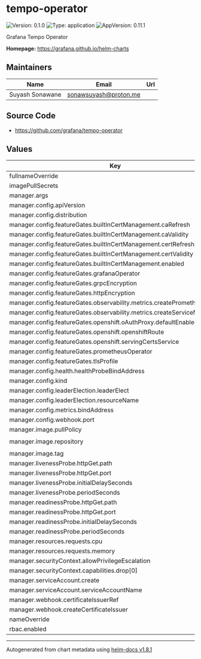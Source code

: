 # tempo-operator

![Version: 0.1.0](https://img.shields.io/badge/Version-0.1.0-informational?style=flat-square) ![Type: application](https://img.shields.io/badge/Type-application-informational?style=flat-square) ![AppVersion: 0.11.1](https://img.shields.io/badge/AppVersion-0.11.1-informational?style=flat-square)

Grafana Tempo Operator

**Homepage:** <https://grafana.github.io/helm-charts>

## Maintainers

| Name | Email | Url |
| ---- | ------ | --- |
| Suyash Sonawane | <sonawsuyash@proton.me> |  |

## Source Code

* <https://github.com/grafana/tempo-operator>

## Values

| Key | Type | Default | Description |
|-----|------|---------|-------------|
| fullnameOverride | string | `""` |  |
| imagePullSecrets | list | `[]` |  |
| manager.args | list | `[]` |  |
| manager.config.apiVersion | string | `"config.tempo.grafana.com/v1alpha1"` |  |
| manager.config.distribution | string | `"community"` |  |
| manager.config.featureGates.builtInCertManagement.caRefresh | string | `"35064h"` |  |
| manager.config.featureGates.builtInCertManagement.caValidity | string | `"43830h"` |  |
| manager.config.featureGates.builtInCertManagement.certRefresh | string | `"1728h"` |  |
| manager.config.featureGates.builtInCertManagement.certValidity | string | `"2160h"` |  |
| manager.config.featureGates.builtInCertManagement.enabled | bool | `true` |  |
| manager.config.featureGates.grafanaOperator | bool | `false` |  |
| manager.config.featureGates.grpcEncryption | bool | `true` |  |
| manager.config.featureGates.httpEncryption | bool | `true` |  |
| manager.config.featureGates.observability.metrics.createPrometheusRules | bool | `false` |  |
| manager.config.featureGates.observability.metrics.createServiceMonitors | bool | `false` |  |
| manager.config.featureGates.openshift.oAuthProxy.defaultEnabled | bool | `false` |  |
| manager.config.featureGates.openshift.openshiftRoute | bool | `false` |  |
| manager.config.featureGates.openshift.servingCertsService | bool | `false` |  |
| manager.config.featureGates.prometheusOperator | bool | `false` |  |
| manager.config.featureGates.tlsProfile | string | `"Modern"` |  |
| manager.config.health.healthProbeBindAddress | string | `":8081"` |  |
| manager.config.kind | string | `"ProjectConfig"` |  |
| manager.config.leaderElection.leaderElect | bool | `true` |  |
| manager.config.leaderElection.resourceName | string | `"8b886b0f.grafana.com"` |  |
| manager.config.metrics.bindAddress | string | `"127.0.0.1:8080"` |  |
| manager.config.webhook.port | int | `9443` |  |
| manager.image.pullPolicy | string | `"IfNotPresent"` |  |
| manager.image.repository | string | `"ghcr.io/grafana/tempo-operator/tempo-operator"` |  |
| manager.image.tag | string | `"0.11.1"` |  |
| manager.livenessProbe.httpGet.path | string | `"/healthz"` |  |
| manager.livenessProbe.httpGet.port | int | `8081` |  |
| manager.livenessProbe.initialDelaySeconds | int | `15` |  |
| manager.livenessProbe.periodSeconds | int | `20` |  |
| manager.readinessProbe.httpGet.path | string | `"/readyz"` |  |
| manager.readinessProbe.httpGet.port | int | `8081` |  |
| manager.readinessProbe.initialDelaySeconds | int | `5` |  |
| manager.readinessProbe.periodSeconds | int | `10` |  |
| manager.resources.requests.cpu | string | `"100m"` |  |
| manager.resources.requests.memory | string | `"64Mi"` |  |
| manager.securityContext.allowPrivilegeEscalation | bool | `false` |  |
| manager.securityContext.capabilities.drop[0] | string | `"ALL"` |  |
| manager.serviceAccount.create | bool | `true` |  |
| manager.serviceAccount.serviceAccountName | string | `""` |  |
| manager.webhook.certificateIssuerRef | object | `{}` |  |
| manager.webhook.createCertificateIssuer | bool | `true` |  |
| nameOverride | string | `""` |  |
| rbac.enabled | bool | `true` |  |

----------------------------------------------
Autogenerated from chart metadata using [helm-docs v1.8.1](https://github.com/norwoodj/helm-docs/releases/v1.8.1)
